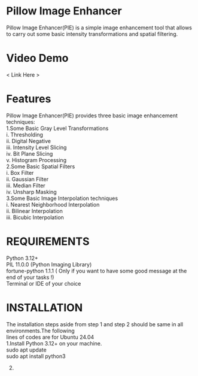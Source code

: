 # Pillow Image Enhancer
Pillow Image Enhancer(PIE) is a simple image enhancement tool that allows to carry out some basic intensity transformations and spatial filtering.

# Video Demo
< Link Here >
# Features
Pillow Image Enhancer(PIE) provides three basic image enhancement techniques:<br>
1.Some Basic Gray Level Transformations<br>
    i.  Thresholding<br>
   ii.  Digital Negative<br>
  iii.  Intensity Level Slicing<br>
   iv.  Bit Plane Slicing<br>
    v.  Histogram Processing<br>
2.Some Basic Spatial Filters<br>
    i.  Box Filter <br>
   ii.  Gaussian Filter<br> 
  iii.  Median Filter<br>
   iv.  Unsharp Masking<br>
3.Some Basic Image Interpolation techniques<br>
    i.  Nearest Neighborhood Interpolation<br>
   ii.  Bilinear Interpolation<br>
  iii.  Bicubic Interpolation<br>

  # REQUIREMENTS
  Python 3.12+<br>
  PIL 11.0.0 (Python Imaging Library)<br>
  fortune-python 1.1.1 ( Only if you want to have some good message at the end of your tasks !)<br>
  Terminal or IDE of your choice<br>

  # INSTALLATION
  The installation steps aside from step 1 and step 2 should be same in all environments.The following<br>
  lines of codes are for Ubuntu 24.04<br>
  1.Install Python 3.12+ on your machine.<br>
    sudo apt update<br>
    sudo apt install python3<br>
    
  2.
